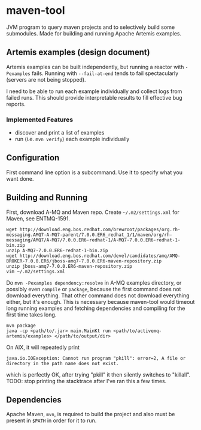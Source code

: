 # maven-tool

JVM program to query maven projects and to selectively build some submodules. Made for building and running Apache Artemis examples.

## Artemis examples (design document)

Artemis examples can be built independently, but running a reactor with `-Pexamples` fails. Running with `--fail-at-end` tends to fail spectacularly (servers are not being stopped).

I need to be able to run each example individually and collect logs from failed runs. This should provide interpretable results to fill effective bug reports.

### Implemented Features

  * discover and print a list of examples
  * run (i.e. `mvn verify`) each example individually

## Configuration

First command line option is a subcommand. Use it to specify what you want done.

## Building and Running

First, download A-MQ and Maven repo. Create `~/.m2/settings.xml` for Maven, see ENTMQ-1591.

    wget http://download.eng.bos.redhat.com/brewroot/packages/org.rh-messaging.AMQ7-A-MQ7-parent/7.0.0.ER6_redhat_1/1/maven/org/rh-messaging/AMQ7/A-MQ7/7.0.0.ER6-redhat-1/A-MQ7-7.0.0.ER6-redhat-1-bin.zip
    unzip A-MQ7-7.0.0.ER6-redhat-1-bin.zip
    wget http://download.eng.bos.redhat.com/devel/candidates/amq/AMQ-BROKER-7.0.0.ER6/jboss-amq7-7.0.0.ER6-maven-repository.zip
    unzip jboss-amq7-7.0.0.ER6-maven-repository.zip
    vim ~/.m2/settings.xml

Do `mvn -Pexamples dependency:resolve` in A-MQ examples directory, or possibly even `compile` or `package`, because the first command does not download everything. That other command does not download everything either, but it's enough. This is necessary because maven-tool would timeout long running examples and fetching dependencies and compiling for the first time takes long.

    mvn package
    java -cp <path/to/.jar> main.MainKt run <path/to/activemq-artemis/examples> </path/to/output/dir>
 
On AIX, it will repeatedly print

    java.io.IOException: Cannot run program "pkill": error=2, A file or directory in the path name does not exist.
    
which is perfectly OK, after trying "pkill" it then silently switches to "killall". TODO: stop printing the stacktrace after I've ran this a few times.

## Dependencies

Apache Maven, `mvn`, is required to build the project and also must be present in `$PATH` in order for it to run.